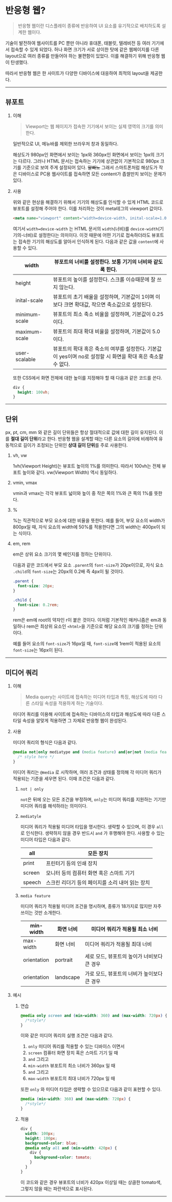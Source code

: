 # 반응형 웹?

> 반응형 웹이란 디스플레이 종류에 반응하여 UI 요소를 유기적으로 배치하도록 설계한 웹이다.

기술이 발전하여 웹사이트를 PC 뿐만 아니라 휴대폰, 태블릿, 텔레비전 등 여러 기기에서 접속할 수 있게 되었다. 허나 화면 크기가 서로 상이한 탓에 같은 웹페이지를 다른 layout으로 여러 종류를 만들어야 하는 불편함이 있었다. 이를 해결하기 위해 반응형 웹이 탄생했다.

따라서 반응형 웹은 한 사이트가 다양한 디바이스에 대응하여 최적의 layout을 제공한다.

---

## 뷰포트

1. 이해

   > Viewport는 웹 페이지가 접속한 기기에서 보이는 실제 영역의 크기를 의미한다.

   일반적으로 UI, 메뉴바를 제외한 브라우저 창과 동일하다.

   해상도가 980px인 화면에서 보이는 1px와 360px인 화면에서 보이는 1px의 크기는 다르다. 그러나 HTML 문서는 접속하는 기기에 상관없이 기본적으로 980px 크기를 기준으로 보여 주게 설정되어 있다. ~~알빠노~~ 그래서 스마트폰처럼 해상도가 작은 디바이스로 PC용 웹사이트를 접속하면 모든 content가 좁쌀만치 보이는 문제가 있다.

2. 사용

   위와 같은 현상을 해결하기 위해서 기기의 해상도를 인식할 수 있게 HTML 코드로 뷰포트를 설정해 주어야 한다. 이를 처리하는 것이 meta테그의 viewport 값이다.

   ```html
   <meta name="viewport" content="width=device-width, inital-scale=1.0" />
   ```

   여기서 `width=device-width` 는 HTML 문서의 `width`(너비)를 `device-width`(기기의-너비)로 설정한다는 의미이다. 이것 때문에 어떤 기기로 접속하더라도 뷰포트는 접속한 기기의 해상도를 알아서 인식하게 된다. 다음과 같은 값을 `content`에 사용할 수 있다.

   | width         | 뷰포트의 너비를 설정한다. 보통 기기의 너비와 같도록 한다.                                                   |
   | ------------- | ----------------------------------------------------------------------------------------------------------- |
   | height        | 뷰포트의 높이를 설정한다. 스크롤 이슈때문에 잘 쓰지 않는다.                                                 |
   | inital-scale  | 뷰포트의 초기 배율을 설정하며, 기본값이 1이며 이보다 크면 확대값, 작으면 축소값으로 설정된다.               |
   | minimum-scale | 뷰포트의 최소 축소 비율을 설정하며, 기본값이 0.25이다.                                                      |
   | maximum-scale | 뷰포트의 최대 확대 비율을 설정하며, 기본값이 5.0이다.                                                       |
   | user-scalable | 뷰포트의 확대 혹은 축소의 여부를 설정한다. 기본값이 yes이며 no로 설정할 시 화면을 확대 혹은 축소할 수 없다. |

   또한 CSS에서 화면 전체에 대한 높이를 지정해야 할 때 다음과 같은 코드를 쓴다.

   ```css
   div {
     height: 100vh;
   }
   ```

---

## 단위

px, pt, cm, mm 와 같은 길이 단위들은 항상 절대적으로 값에 대한 길이 유지된다. 이를 **절대 길이 단위**라고 한다. 반응형 웹을 설계할 때는 다른 요소의 길이에 비례하여 유동적으로 길이가 조정되는 단위인 **상대 길이 단위**를 주로 사용한다.

1. vh, vw

   1vh(Viewport Height)는 뷰포트 높이의 1%를 의미한다. 따라서 100vh는 전체 뷰포트 높이와 같다. vw(Viewport Width) 역시 동일하다.

2. vmin, vmax

   vmin과 vmax는 각각 뷰포트 넓이와 높이 중 작은 쪽의 1%와 큰 쪽의 1%를 뜻한다.

3. %

   %는 직관적으로 부모 요소에 대한 비율을 뜻한다. 예를 들어, 부모 요소의 width가 800px일 때, 자식 요쇼의 width에 50%를 적용한다면 그의 width는 400px이 되는 식이다.

4. em, rem

   em은 상위 요소 크기의 몇 배인지를 정하는 단위이다.

   다음과 같은 코드에서 부모 요소 `.parent`의 `font-size`가 20px이므로, 자식 요소 `.child`의 `font-size`는 20px의 0.2배 즉 4px이 될 것이다.

   ```css
   .parent {
     font-size: 20px;
   }

   .child {
     font-size: 0.2rem;
   }
   ```

   rem은 em에 root의 약자인 r이 붙은 것이다. 이처럼 기본적인 매커니즘은 em과 동일하나 rem은 최상위 요소인 `<html>`을 기준으로 해당 요소의 크기를 정하는 단위이다.

   예를 들어 <html> 요소의 `font-size`가 16px일 때, `font-size`에 1rem이 적용된 요소의 `font-size`는 16px이 된다.

---

## 미디어 쿼리

1. 이해

   > Media query는 사이트에 접속하는 미디어 타입과 특징, 해상도에 따라 다른 스타일 속성을 적용하게 하는 기술이다.

   미디어 쿼리를 이용해 사이트에 접속하는 디바이스의 타입과 해상도에 따라 다른 스타일 속성을 알맞게 적용하면 그 자체로 반응형 웹이 완성된다.

1. 사용

   미디어 쿼리의 형식은 다음과 같다.

   ```css
   @media not|only mediatype and (media feature) and|or|not (media feature) {
     /* style here */
   }
   ```

   미디어 쿼리는 `@media` 로 시작하며, 여러 조건과 상태를 정의해 각 미디어 쿼리가 적용되는 기준을 세우면 된다. 이때 조건은 다음과 같다.

   1. `not | only`

      `not`은 뒤에 오는 모든 조건을 부정하며, `only`는 미디어 쿼리를 지원하는 기기만 미디어 쿼리를 해석하라는 의미이다.

   2. `mediatyle`

      미디어 쿼리가 적용될 미디어 타입을 명시한다. 생략할 수 있으며, 이 경우 `all`로 인식한다. 생략하지 않을 경우 반드시 `and` 가 후행해야 한다. 사용할 수 있는 미디어 타입은 다음과 같다.

      | all    | 모든 장치                                       |
      | ------ | ----------------------------------------------- |
      | print  | 프린터기 등의 인쇄 장치                         |
      | screen | 모니터 등의 컴퓨터 화면 혹은 스마트 기기        |
      | speech | 스크린 리더기 등의 페이지를 소리 내어 읽는 장치 |

   3. `media feature`

      미디어 쿼리가 적용될 미디어 조건을 명시하며, 종류가 18가지로 많지만 자주 쓰이는 것만 소개한다.

      | min-width   | 화면 너비 | 미디어 쿼리가 적용될 최소 너비              |
      | ----------- | --------- | ------------------------------------------- |
      | max-width   | 화면 너비 | 미디어 쿼리가 적용될 최대 너비              |
      | orientation | portrait  | 세로 모드, 뷰포트의 높이가 너비보다 큰 경우 |
      | orientation | landscape | 가로 모드, 뷰포트의 너비가 높이보다 큰 경우 |

1. 예시

   1. 연습

      ```css
      @media only screen and (min-width: 360) and (max-width: 720px) {
        /*style*/
      }
      ```

      이와 같은 미디어 쿼리의 실행 조건은 다음과 같다.

      1. `only` 미디어 쿼리를 적용할 수 있는 디바이스 이면서
      2. `screen` 컴퓨터 화면 장치 혹은 스마트 기기 일 때
      3. `and` 그리고
      4. `min-width` 뷰포트의 최소 너비가 360px 일 때
      5. `and` 그리고
      6. `max-width` 뷰포트의 최대 너비가 720px 일 때

      또한 `only` 와 미디어 타입은 생략할 수 있으므로 다음과 같이 표현할 수 있다.

      ```css
      @media (min-width: 360) and (max-width: 720px) {
        /*style*/
      }
      ```

   2. 적용

      ```css
      div {
        width: 100px;
        height: 100px;
        background-color: blue;
        @media only all and (min-width: 420px) {
          div {
            background-color: tomato;
          }
        }
      }
      ```

      이 코드와 같은 경우 뷰포트의 너비가 420px 이상일 때는 상큼한 tomato색, 그렇지 않을 때는 파란색으로 표시된다.

---
